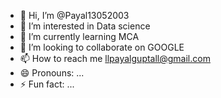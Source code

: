 - 👋 Hi, I’m @Payal13052003
- 👀 I’m interested in Data science 
- 🌱 I’m currently learning MCA 
- 💞️ I’m looking to collaborate on GOOGLE 
- 📫 How to reach me llpayalguptall@gmail.com
- 😄 Pronouns: ...
- ⚡ Fun fact: ...

<!---
Payal13052003/Payal13052003 is a ✨ special ✨ repository because its `README.md` (this file) appears on your GitHub profile.
You can click the Preview link to take a look at your changes.
--->
